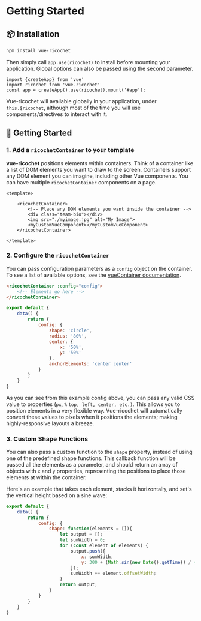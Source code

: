 # Getting Started

## 📦 Installation

```bash
npm install vue-ricochet
```

Then simply call `app.use(ricochet)` to install before mounting your application. Global options can also be passed using the second parameter.

```js{2,3}
import {createApp} from 'vue'
import ricochet from 'vue-ricochet'
const app = createApp().use(ricochet).mount('#app');
```

Vue-ricochet will available globally in your application, under `this.$ricochet`, although most of the time you will use components/directives to interact with it.

## 🚀 Getting Started

### 1. Add a `ricochetContainer` to your template

**vue-ricochet** positions elements within containers. Think of a container like a list of DOM elements you want to draw to the screen. Containers support any DOM element you can imagine, including other Vue components. You can have multiple `ricochetContainer` components on a page.

```html{3,8}
<template>
    
    <ricochetContainer>        
        <!-- Place any DOM elements you want inside the container -->
        <div class="team-bio"></div>
        <img src="./myimage.jpg" alt="My Image">
        <myCustomVueComponent></myCustomVueComponent>        
    </ricochetContainer>
    
</template>
```

### 2. Configure the `ricochetContainer`

You can pass configuration parameters as a `config` object on the container. To see a list of available options, see the [vueContainer documentation](#).

```html
<ricochetContainer :config="config">
    <!-- Elements go here -->
</ricochetContainer>
```

```js
export default {
    data() {
        return {
            config: {
                shape: 'circle',
                radius: '80%',
                center: {
                    x: '50%',
                    y: '50%'
                },
                anchorElements: 'center center'
            }
        }
    }
}
```

As you can see from this example config above, you can pass any valid CSS value to properties (`px`, `%` `top, left, center, etc.)`. This allows you to position elements in a very flexible way. Vue-ricochet will automatically convert these values to pixels when it positions the elements; making highly-responsive layouts a breeze.

### 3. Custom Shape Functions

You can also pass a custom function to the `shape` property, instead of using one of the predefined shape functions. This callback function will be passed all the elements as a parameter, and should return an array of objects with `x` and `y` properties, representing the positions to place those elements at within the container.

Here's an example that takes each element, stacks it horizontally, and set's the vertical height based on a sine wave:

```js
export default {
    data() {
        return {
            config: {
                shape: function(elements = []){
                    let output = [];
                    let sumWidth = 0;
                    for (const element of elements) {
                        output.push({
                            x: sumWidth,
                            y: 300 + (Math.sin(new Date().getTime() / 400) * 100)
                        });
                        sumWidth += element.offsetWidth;
                    }
                    return output;
                }
            }
        }
    }
}
```
